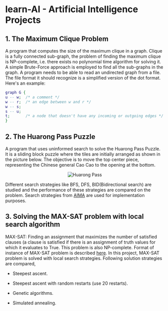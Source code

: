# learn-AI - Artificial Intelligence Projects

## 1. The Maximum Clique Problem ##
A program that computes the size of the maximum clique in a graph. 
Clique is a fully connected sub-graph, the problem of finding the 
maximum clique is NP-complete, i.e. there exists no polynomial time 
algorithm for solving it. A simple Brute-Force approach is employed to 
find all the sub-graphs in the graph. A program needs to be able to read
an undirected graph from a file. The file format it should recognize is
a simplified version of the dot format.
Here's an example:
```dot
graph G {
u -- w;  /* a comment */
w -- r;  /* an edge between w and r */
w -- s;
s -- u;
t;       /* a node that doesn't have any incoming or outgoing edges */
}
```

## 2. The Huarong Pass Puzzle ##
A program that uses uninformed search to solve the Huarong Pass Puzzle.
It is a sliding block puzzle where the tiles are initially arranged as
shown in the picture below. The objective is to move the top center
piece, representing the Chinese general Cao Cao to the opening at the
bottom.

<p align="center">
<img src="https://upload.wikimedia.org/wikipedia/commons/thumb/a/a7/HuaRongDao.jpg/220px-HuaRongDao.jpg" alt="Huarong Pass"/>
</p>

Different search strategies like BFS, DFS, BID(Bidirectional search)
are studied and the performance of these strategies are compared on the
problem. Search strategies from [AIMA](http://aima.cs.berkeley.edu/) are
 used for implementation purposes.

## 3. Solving the MAX-SAT problem with local search algorithm ##
MAX-SAT: Finding an assignment that maximizes the number of satisfied
clauses (a clause is satisfied if there is an assignment of truth values
for which it evaluates to True.  This problem is also NP-complete.
Format of instance of MAX-SAT problem is described [here](http://www.satcompetition.org/2009/format-benchmarks2009.html).
In this project, MAX-SAT problem is solved with local search strategies.
Following solution strategies are compared,

* Steepest ascent.

* Steepest ascent with random restarts (use 20 restarts).

* Genetic algorithms.

* Simulated annealing.

